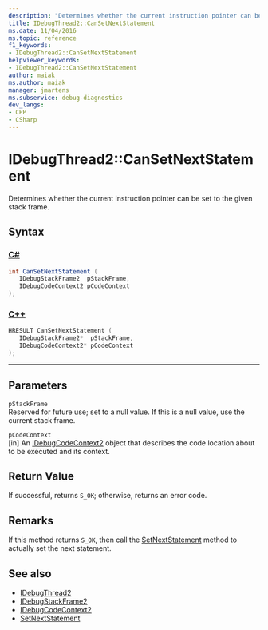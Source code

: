 ```yaml
---
description: "Determines whether the current instruction pointer can be set to the given stack frame."
title: IDebugThread2::CanSetNextStatement
ms.date: 11/04/2016
ms.topic: reference
f1_keywords:
- IDebugThread2::CanSetNextStatement
helpviewer_keywords:
- IDebugThread2::CanSetNextStatement
author: maiak
ms.author: maiak
manager: jmartens
ms.subservice: debug-diagnostics
dev_langs:
- CPP
- CSharp
---
```

# IDebugThread2::CanSetNextStatement

Determines whether the current instruction pointer can be set to the given stack frame.

## Syntax

### [C#](#tab/csharp)
```csharp
int CanSetNextStatement ( 
   IDebugStackFrame2  pStackFrame,
   IDebugCodeContext2 pCodeContext
);
```
### [C++](#tab/cpp)
```cpp
HRESULT CanSetNextStatement ( 
   IDebugStackFrame2*  pStackFrame,
   IDebugCodeContext2* pCodeContext
);
```
---

## Parameters
`pStackFrame`\
Reserved for future use; set to a null value. If this is a null value, use the current stack frame.

`pCodeContext`\
[in] An [IDebugCodeContext2](../../../extensibility/debugger/reference/idebugcodecontext2.md) object that describes the code location about to be executed and its context.

## Return Value
 If successful, returns `S_OK`; otherwise, returns an error code.

## Remarks
 If this method returns `S_OK`, then call the [SetNextStatement](../../../extensibility/debugger/reference/idebugthread2-setnextstatement.md) method to actually set the next statement.

## See also
- [IDebugThread2](../../../extensibility/debugger/reference/idebugthread2.md)
- [IDebugStackFrame2](../../../extensibility/debugger/reference/idebugstackframe2.md)
- [IDebugCodeContext2](../../../extensibility/debugger/reference/idebugcodecontext2.md)
- [SetNextStatement](../../../extensibility/debugger/reference/idebugthread2-setnextstatement.md)

